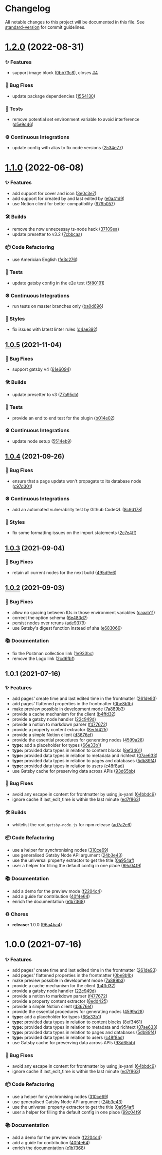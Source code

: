 # Changelog

All notable changes to this project will be documented in this file. See [standard-version](https://github.com/conventional-changelog/standard-version) for commit guidelines.

# [1.2.0](https://github.com/alvis/gatsby-source-notion/compare/v1.1.0...v1.2.0) (2022-08-31)


### ✨ Features

* support image block ([0bb73c8](https://github.com/alvis/gatsby-source-notion/commit/0bb73c8199784a2d3266c5b7ddfe2c5fbed1fbeb)), closes [#4](https://github.com/alvis/gatsby-source-notion/issues/4)


### 🐛 Bug Fixes

* update package dependencies ([1554130](https://github.com/alvis/gatsby-source-notion/commit/15541306a51421d39802741b36ce695e105eddcb))


### 🚨 Tests

* remove potential set environment variable to avoid interference ([d5e9c46](https://github.com/alvis/gatsby-source-notion/commit/d5e9c4668421b4c4183455b8f24dc77faa9c24a6))


### ⚙️ Continuous Integrations

* update config with alias to fix node versions ([2534e77](https://github.com/alvis/gatsby-source-notion/commit/2534e777615073859758e8ffb413351d61cca15f))



# [1.1.0](https://github.com/alvis/gatsby-source-notion/compare/v1.0.5...v1.1.0) (2022-06-08)


### ✨ Features

* add support for cover and icon ([3e0c3e7](https://github.com/alvis/gatsby-source-notion/commit/3e0c3e7d6ca6cf6750f5591c29c14edf523939b9))
* add support for created by and last edited by ([e0a41d9](https://github.com/alvis/gatsby-source-notion/commit/e0a41d9617165b5ae6f3a18909ea11c8e7a0645c))
* use Notion client for better compatibility ([979b057](https://github.com/alvis/gatsby-source-notion/commit/979b0578915d281a64b4444a658c1984c0e4ef23))


### 🛠 Builds

* remove the now unnecessay ts-node hack ([37109ea](https://github.com/alvis/gatsby-source-notion/commit/37109eaa4ba4873b82e36fbe1f9b8610ed9d3d10))
* update presetter to v3.2 ([7cbbcaa](https://github.com/alvis/gatsby-source-notion/commit/7cbbcaac9586cb2c27785bfa16b4570b497e2f3e))


### 📦 Code Refactoring

* use Americian English ([fe3c276](https://github.com/alvis/gatsby-source-notion/commit/fe3c27640593f5f3bf518b71e07f98b6780d57cb))


### 🚨 Tests

* update gatsby config in the e2e test ([5f80191](https://github.com/alvis/gatsby-source-notion/commit/5f80191de0075befa8a8afc984368d3f0c9c7fc5))


### ⚙️ Continuous Integrations

* run tests on master branches only ([ba0d696](https://github.com/alvis/gatsby-source-notion/commit/ba0d696f44214f3cc1cef9aee7f08a9f0e24974f))


### 💎 Styles

* fix issues with latest linter rules ([d4ae392](https://github.com/alvis/gatsby-source-notion/commit/d4ae39239383fd99c338ed0df18b33302814e6d1))



## [1.0.5](https://github.com/alvis/gatsby-source-notion/compare/v1.0.4...v1.0.5) (2021-11-04)


### 🐛 Bug Fixes

* support gatsby v4 ([61e6094](https://github.com/alvis/gatsby-source-notion/commit/61e6094b53a18eecd50961f8bb2abb3fec5aa906))


### 🛠 Builds

* update presetter to v3 ([77a95cb](https://github.com/alvis/gatsby-source-notion/commit/77a95cb74b43cc0932fd23a9d82364d0242fd185))


### 🚨 Tests

* provide an end to end test for the plugin ([b014e02](https://github.com/alvis/gatsby-source-notion/commit/b014e02738d99f5917eefa3b64b74af7082c84d6))


### ⚙️ Continuous Integrations

* update node setup ([5514eb9](https://github.com/alvis/gatsby-source-notion/commit/5514eb91c2cd9bc16a7aeceda9d693a6d84609a8))



## [1.0.4](https://github.com/alvis/gatsby-source-notion/compare/v1.0.3...v1.0.4) (2021-09-26)


### 🐛 Bug Fixes

* ensure that a page update won't propagate to its database node ([c97d301](https://github.com/alvis/gatsby-source-notion/commit/c97d30160d16bf93657f91538e3520a310eee38a))


### ⚙️ Continuous Integrations

* add an automated vulnerability test by Github CodeQL ([8c9d178](https://github.com/alvis/gatsby-source-notion/commit/8c9d17896d04819c7a93f0f123102c33bcb6278b))


### 💎 Styles

* fix some formatting issues on the import statements ([2c7e4ff](https://github.com/alvis/gatsby-source-notion/commit/2c7e4ff14b624f5767ca88d77c878fabcafe4095))



## [1.0.3](https://github.com/alvis/gatsby-source-notion/compare/v1.0.2...v1.0.3) (2021-09-04)


### 🐛 Bug Fixes

* retain all current nodes for the next build ([495d9e6](https://github.com/alvis/gatsby-source-notion/commit/495d9e669dcca663c90a397603e796b87ad625f3))



## [1.0.2](https://github.com/alvis/gatsby-source-notion/compare/v1.0.1...v1.0.2) (2021-09-03)


### 🐛 Bug Fixes

* allow no spacing between IDs in those environment variables ([caaab11](https://github.com/alvis/gatsby-source-notion/commit/caaab11ebeddf154401b21280d587989390f3d02))
* correct the option schema ([6e483d7](https://github.com/alvis/gatsby-source-notion/commit/6e483d703f43c6c9e4b645dcf779a85d94e6d252))
* persist nodes over reruns ([ade9379](https://github.com/alvis/gatsby-source-notion/commit/ade9379404595e5ed92b0649341929be751a18ae))
* use Gatsby's digest function instead of sha ([e683066](https://github.com/alvis/gatsby-source-notion/commit/e683066b6b5b9f3e1bfded466cf7b9703ec1956e))


### 📚 Documentation

* fix the Postman collection link ([1e933bc](https://github.com/alvis/gatsby-source-notion/commit/1e933bc4a4369eb628c67f8c1a580558d589fdeb))
* remove the Logo link ([2cd6fbf](https://github.com/alvis/gatsby-source-notion/commit/2cd6fbf00ec0d21030d8d57c38a1a33ef095e310))



## 1.0.1 (2021-07-16)


### ✨ Features

* add pages' create time and last edited time in the frontmatter ([261de93](https://github.com/alvis/gatsby-source-notion/commit/261de930800e1df86a2331c303cdb9a5d7b3db53))
* add pages' flattened properties in the frontmatter ([0be8b1b](https://github.com/alvis/gatsby-source-notion/commit/0be8b1b0de03e926158d40ef097551a9388adbef))
* make preview possible in development mode ([7a889b3](https://github.com/alvis/gatsby-source-notion/commit/7a889b3152c7a555ac86da64ce3198192b32da7a))
* provide a cache mechanism for the client ([b4ffd32](https://github.com/alvis/gatsby-source-notion/commit/b4ffd320653837fa0a2144e5e3ee72af131c8e25))
* provide a gatsby node handler ([22c949d](https://github.com/alvis/gatsby-source-notion/commit/22c949d37b63461ddb0f6f802e82aca33c46cdf5))
* provide a notion to markdown parser ([f477672](https://github.com/alvis/gatsby-source-notion/commit/f477672e644bfa2bc097114e91a42c16374eadee))
* provide a property content extractor ([8edd425](https://github.com/alvis/gatsby-source-notion/commit/8edd4256e5b978d7e1eeeabd6dcc7a314e8e6e6c))
* provide a simple Notion client ([d3676ef](https://github.com/alvis/gatsby-source-notion/commit/d3676ef3ed1a0505b879d5a064867647a4e0383c))
* provide the essential procedures for generating nodes ([4599a28](https://github.com/alvis/gatsby-source-notion/commit/4599a28439e97cd233a8e76d40bdbf4ad0ecb517))
* **type:** add a placeholder for types ([66e33b1](https://github.com/alvis/gatsby-source-notion/commit/66e33b142071cdc96414208c9ef96e0016750c3f))
* **type:** provided data types in relation to content blocks ([8ef3461](https://github.com/alvis/gatsby-source-notion/commit/8ef3461b88bc23503df4ce1aa6a3d93e18c2e1aa))
* **type:** provided data types in relation to metadata and richtext ([07ae633](https://github.com/alvis/gatsby-source-notion/commit/07ae633633e7204ced5724915f913228eb832771))
* **type:** provided data types in relation to pages and databases ([5db89f4](https://github.com/alvis/gatsby-source-notion/commit/5db89f45a0b943e45b9942a9557b7edc7b6201d5))
* **type:** provided data types in relation to users ([c48f8ad](https://github.com/alvis/gatsby-source-notion/commit/c48f8ad4ef474318036987a9780eb690e06e0f17))
* use Gatsby cache for preserving data across APIs ([93d65bb](https://github.com/alvis/gatsby-source-notion/commit/93d65bb1e104d16e75b447a7ff61b551bbb4d6ac))


### 🐛 Bug Fixes

* avoid any escape in content for frontmatter by using js-yaml ([64bbdc9](https://github.com/alvis/gatsby-source-notion/commit/64bbdc9fbc64f32c6edcc669848849c4851085f3))
* ignore cache if last_edit_time is within the last minute ([ed7f863](https://github.com/alvis/gatsby-source-notion/commit/ed7f863a12c95f8c4816aeba2b0d3c326b6c694f))


### 🛠 Builds

* whitelist the root `gatsby-node.js` for npm release ([ad7a2e6](https://github.com/alvis/gatsby-source-notion/commit/ad7a2e61078bac0973f430c4060d2d5a908ae458))


### 📦 Code Refactoring

* use a helper for synchronising nodes ([310ce69](https://github.com/alvis/gatsby-source-notion/commit/310ce691d5a38bd2a01c2ac0d18e96234988f4d4))
* use generalised Gatsby Node API argument ([24b3e43](https://github.com/alvis/gatsby-source-notion/commit/24b3e4368edac733fc2ebccbd4dea2af081e00a6))
* use the universal property extractor to get the title ([0a954af](https://github.com/alvis/gatsby-source-notion/commit/0a954afcd6a55b20a162bd431c8a9a56d71b4138))
* user a helper for filling the default config in one place ([99c04f9](https://github.com/alvis/gatsby-source-notion/commit/99c04f938aa82649005d3acfb13b23fa0cc4af99))


### 📚 Documentation

* add a demo for the preview mode ([f2204c4](https://github.com/alvis/gatsby-source-notion/commit/f2204c4fcce218513155d883944599b5822bcd90))
* add a guide for contribution ([40f4e64](https://github.com/alvis/gatsby-source-notion/commit/40f4e64ebb5fd7ab2b4768016e1efee717fb4952))
* enrich the documentation ([e1b7368](https://github.com/alvis/gatsby-source-notion/commit/e1b736815edac59447d62f56c1daadc8012d4bb2))


### ♻️ Chores

* **release:** 1.0.0 ([96a4ba4](https://github.com/alvis/gatsby-source-notion/commit/96a4ba45df7ceae0d044e88e2dc5115064b8da1b))



# 1.0.0 (2021-07-16)


### ✨ Features

* add pages' create time and last edited time in the frontmatter ([261de93](https://github.com/alvis/gatsby-source-notion/commit/261de930800e1df86a2331c303cdb9a5d7b3db53))
* add pages' flattened properties in the frontmatter ([0be8b1b](https://github.com/alvis/gatsby-source-notion/commit/0be8b1b0de03e926158d40ef097551a9388adbef))
* make preview possible in development mode ([7a889b3](https://github.com/alvis/gatsby-source-notion/commit/7a889b3152c7a555ac86da64ce3198192b32da7a))
* provide a cache mechanism for the client ([b4ffd32](https://github.com/alvis/gatsby-source-notion/commit/b4ffd320653837fa0a2144e5e3ee72af131c8e25))
* provide a gatsby node handler ([22c949d](https://github.com/alvis/gatsby-source-notion/commit/22c949d37b63461ddb0f6f802e82aca33c46cdf5))
* provide a notion to markdown parser ([f477672](https://github.com/alvis/gatsby-source-notion/commit/f477672e644bfa2bc097114e91a42c16374eadee))
* provide a property content extractor ([8edd425](https://github.com/alvis/gatsby-source-notion/commit/8edd4256e5b978d7e1eeeabd6dcc7a314e8e6e6c))
* provide a simple Notion client ([d3676ef](https://github.com/alvis/gatsby-source-notion/commit/d3676ef3ed1a0505b879d5a064867647a4e0383c))
* provide the essential procedures for generating nodes ([4599a28](https://github.com/alvis/gatsby-source-notion/commit/4599a28439e97cd233a8e76d40bdbf4ad0ecb517))
* **type:** add a placeholder for types ([66e33b1](https://github.com/alvis/gatsby-source-notion/commit/66e33b142071cdc96414208c9ef96e0016750c3f))
* **type:** provided data types in relation to content blocks ([8ef3461](https://github.com/alvis/gatsby-source-notion/commit/8ef3461b88bc23503df4ce1aa6a3d93e18c2e1aa))
* **type:** provided data types in relation to metadata and richtext ([07ae633](https://github.com/alvis/gatsby-source-notion/commit/07ae633633e7204ced5724915f913228eb832771))
* **type:** provided data types in relation to pages and databases ([5db89f4](https://github.com/alvis/gatsby-source-notion/commit/5db89f45a0b943e45b9942a9557b7edc7b6201d5))
* **type:** provided data types in relation to users ([c48f8ad](https://github.com/alvis/gatsby-source-notion/commit/c48f8ad4ef474318036987a9780eb690e06e0f17))
* use Gatsby cache for preserving data across APIs ([93d65bb](https://github.com/alvis/gatsby-source-notion/commit/93d65bb1e104d16e75b447a7ff61b551bbb4d6ac))


### 🐛 Bug Fixes

* avoid any escape in content for frontmatter by using js-yaml ([64bbdc9](https://github.com/alvis/gatsby-source-notion/commit/64bbdc9fbc64f32c6edcc669848849c4851085f3))
* ignore cache if last_edit_time is within the last minute ([ed7f863](https://github.com/alvis/gatsby-source-notion/commit/ed7f863a12c95f8c4816aeba2b0d3c326b6c694f))


### 📦 Code Refactoring

* use a helper for synchronising nodes ([310ce69](https://github.com/alvis/gatsby-source-notion/commit/310ce691d5a38bd2a01c2ac0d18e96234988f4d4))
* use generalised Gatsby Node API argument ([24b3e43](https://github.com/alvis/gatsby-source-notion/commit/24b3e4368edac733fc2ebccbd4dea2af081e00a6))
* use the universal property extractor to get the title ([0a954af](https://github.com/alvis/gatsby-source-notion/commit/0a954afcd6a55b20a162bd431c8a9a56d71b4138))
* user a helper for filling the default config in one place ([99c04f9](https://github.com/alvis/gatsby-source-notion/commit/99c04f938aa82649005d3acfb13b23fa0cc4af99))


### 📚 Documentation

* add a demo for the preview mode ([f2204c4](https://github.com/alvis/gatsby-source-notion/commit/f2204c4fcce218513155d883944599b5822bcd90))
* add a guide for contribution ([40f4e64](https://github.com/alvis/gatsby-source-notion/commit/40f4e64ebb5fd7ab2b4768016e1efee717fb4952))
* enrich the documentation ([e1b7368](https://github.com/alvis/gatsby-source-notion/commit/e1b736815edac59447d62f56c1daadc8012d4bb2))
